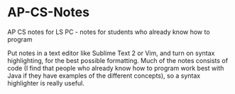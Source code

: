 AP-CS-Notes
===========

AP CS notes for LS PC - notes for students who already know how to program

Put notes in a text editor like Sublime Text 2 or Vim, and turn on syntax highlighting, for the best possible formatting. Much of the notes consists of code (I find that people who already know how to program work best with Java if they have examples of the different concepts), so a syntax highlighter is really useful.
